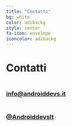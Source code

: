 ```yaml
---
title: "Contatti"
bg: white
color: adibackg
style: center
fa-icon: envelope
iconcolor: adibackg
---
```


# Contatti


### <i class="fas fa-envelope-square"></i><br/> [info@androiddevs.it](mailto:info@androiddevs.it)

### <i class="fab fa-twitter-square"></i><br/> [@AndroiddevsIt](https://twitter.com/AndroiddevsIt)